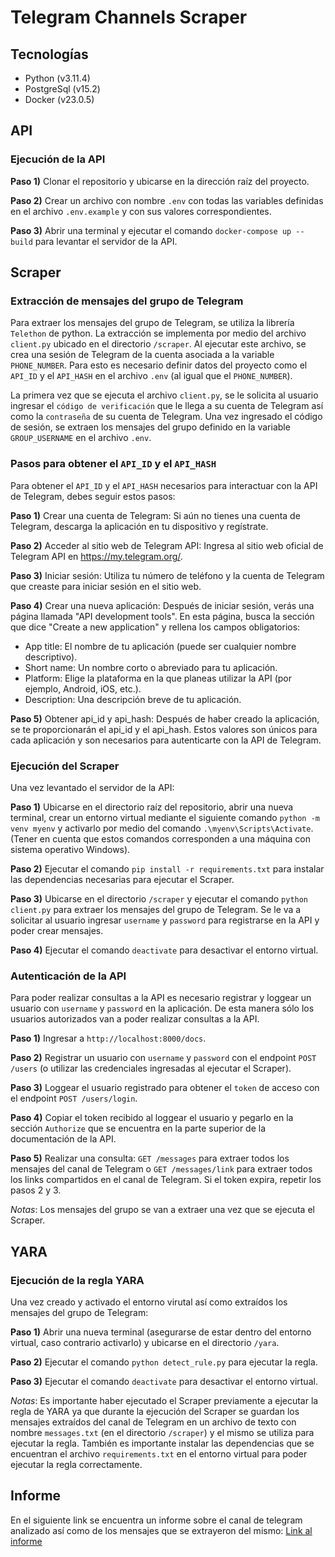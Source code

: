 # Telegram Channels Scraper

## Tecnologías

- Python (v3.11.4)
- PostgreSql (v15.2)
- Docker (v23.0.5)

## API

### Ejecución de la API

**Paso 1)** Clonar el repositorio y ubicarse en la dirección raíz del proyecto.

**Paso 2)** Crear un archivo con nombre ``.env`` con todas las variables definidas en el archivo ``.env.example`` y con sus valores correspondientes.

**Paso 3)** Abrir una terminal y ejecutar el comando ``docker-compose up --build`` para levantar el servidor de la API.

## Scraper

### Extracción de mensajes del grupo de Telegram

Para extraer los mensajes del grupo de Telegram, se utiliza la librería `Telethon` de python. La extracción se implementa por medio del archivo `client.py` ubicado en el directorio `/scraper`. Al ejecutar este archivo, se crea una sesión de Telegram de la cuenta asociada a la variable `PHONE_NUMBER`. Para esto es necesario definir datos del proyecto como el `API_ID` y el `API_HASH` en el archivo `.env` (al igual que el `PHONE_NUMBER`).

La primera vez que se ejecuta el archivo `client.py`, se le solicita al usuario ingresar el `código de verificación` que le llega a su cuenta de Telegram así como la `contraseña` de su cuenta de Telegram. Una vez ingresado el código de sesión, se extraen los mensajes del grupo definido en la variable `GROUP_USERNAME` en el archivo `.env`.

### Pasos para obtener el `API_ID` y el `API_HASH`

Para obtener el `API_ID` y el `API_HASH` necesarios para interactuar con la API de Telegram, debes seguir estos pasos:

**Paso 1)** Crear una cuenta de Telegram: Si aún no tienes una cuenta de Telegram, descarga la aplicación en tu dispositivo y regístrate.

**Paso 2)** Acceder al sitio web de Telegram API: Ingresa al sitio web oficial de Telegram API en <https://my.telegram.org/>.

**Paso 3)** Iniciar sesión: Utiliza tu número de teléfono y la cuenta de Telegram que creaste para iniciar sesión en el sitio web.

**Paso 4)** Crear una nueva aplicación: Después de iniciar sesión, verás una página llamada "API development tools". En esta página, busca la sección que dice "Create a new application" y rellena los campos obligatorios:

- App title: El nombre de tu aplicación (puede ser cualquier nombre descriptivo).
- Short name: Un nombre corto o abreviado para tu aplicación.
- Platform: Elige la plataforma en la que planeas utilizar la API (por ejemplo, Android, iOS, etc.).
- Description: Una descripción breve de tu aplicación.

**Paso 5)** Obtener api_id y api_hash: Después de haber creado la aplicación, se te proporcionarán el api_id y el api_hash. Estos valores son únicos para cada aplicación y son necesarios para autenticarte con la API de Telegram.

### Ejecución del Scraper

Una vez levantado el servidor de la API:

**Paso 1)** Ubicarse en el directorio raíz del repositorio, abrir una nueva terminal, crear un entorno virtual mediante el siguiente comando `python -m venv myenv` y activarlo por medio del comando
`.\myenv\Scripts\Activate`. (Tener en cuenta que estos comandos corresponden a una máquina con sistema operativo Windows).

**Paso 2)** Ejecutar el comando `pip install -r requirements.txt` para instalar las dependencias necesarias para ejecutar el Scraper.

**Paso 3)** Ubicarse en el directorio `/scraper` y ejecutar el comando `python client.py` para extraer los mensajes del grupo de Telegram. Se le va a solicitar al usuario ingresar ``username`` y ``password`` para registrarse en la API y poder crear mensajes.

**Paso 4)** Ejecutar el comando `deactivate` para desactivar el entorno virtual.

### Autenticación de la API

Para poder realizar consultas a la API es necesario registrar y loggear un usuario con ``username`` y ``password`` en la aplicación. De esta manera sólo los usuarios autorizados van a poder realizar consultas a la API.

**Paso 1)** Ingresar a ``http://localhost:8000/docs``.

**Paso 2)** Registrar un usuario con ``username`` y ``password`` con el endpoint ``POST /users`` (o utilizar las credenciales ingresadas al ejecutar el Scraper).

**Paso 3)** Loggear el usuario registrado para obtener el ``token`` de acceso con el endpoint ``POST /users/login``.

**Paso 4)** Copiar el token recibido al loggear el usuario y pegarlo en la sección ``Authorize`` que se encuentra en la parte superior de la documentación de la API.

**Paso 5)** Realizar una consulta: ``GET /messages`` para extraer todos los mensajes del canal de Telegram o ``GET /messages/link`` para extraer todos los links compartidos en el canal de Telegram. Si el token expira, repetir los pasos 2 y 3.

*Notas*:
Los mensajes del grupo se van a extraer una vez que se ejecuta el Scraper.

## YARA

### Ejecución de la regla YARA

Una vez creado y activado el entorno virutal así como extraídos los mensajes del grupo de Telegram:

**Paso 1)** Abrir una nueva terminal (asegurarse de estar dentro del entorno virtual, caso contrario activarlo) y ubicarse en el directorio `/yara`.

**Paso 2)** Ejecutar el comando `python detect_rule.py` para ejecutar la regla.

**Paso 3)** Ejecutar el comando `deactivate` para desactivar el entorno virtual.

*Notas*:
Es importante haber ejecutado el Scraper previamente a ejecutar la regla de YARA ya que durante la ejecución del Scraper se guardan los mensajes extraídos del canal de Telegram en un archivo de texto con nombre `messages.txt` (en el directorio `/scraper`) y el mismo se utiliza para ejecutar la regla. También es importante instalar las dependencias que se encuentran el archivo `requirements.txt` en el entorno virtual para poder ejecutar la regla correctamente.

## Informe

En el siguiente link se encuentra un informe sobre el canal de telegram analizado así como de los mensajes que se extrayeron del mismo:
[Link al informe](https://github.com/celedituro/telegram-scraper/blob/main/Informe.pdf)
